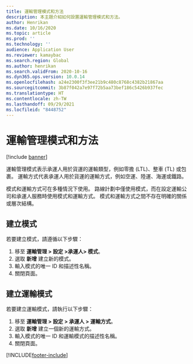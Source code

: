 ```yaml
---
title: 運輸管理模式和方法
description: 本主題介紹如何設置運輸管理模式和方法。
author: Henrikan
ms.date: 10/16/2020
ms.topic: article
ms.prod: ''
ms.technology: ''
audience: Application User
ms.reviewer: kamaybac
ms.search.region: Global
ms.author: henrikan
ms.search.validFrom: 2020-10-16
ms.dyn365.ops.version: 10.0.14
ms.openlocfilehash: a24e2300f3f3ee21b9c480c8768c4382b21867aa
ms.sourcegitcommit: 3b87f042a7e97f72b5aa73bef186c5426b937fec
ms.translationtype: HT
ms.contentlocale: zh-TW
ms.lasthandoff: 09/29/2021
ms.locfileid: "8448752"
---
```

# <a name="transportation-management-modes-and-methods"></a>運輸管理模式和方法

[!include [banner](../includes/banner.md)]

運輸管理模式表示承運人用於貨運的運輸類型，例如零擔 (LTL)、整車 (TL) 或包裹。 運輸方式代表承運人用於貨運的運輸方式，例如空運、陸運、海運或鐵路。

模式和運輸方式可在多種情況下使用。 路線計劃中僅使用模式，而在設定運輸公司和承運人服務時使用模式和運輸方式。 模式和運輸方式之間不存在明確的關係或層次結構。

## <a name="create-a-mode"></a>建立模式

若要建立模式，請遵循以下步驟：

1. 移至 **運輸管理 \> 設定 \>承運人\> 模式**。
1. 選取 **新增** 建立新的模式。
1. 輸入模式的唯一 ID 和描述性名稱。
1. 關閉頁面。

## <a name="create-a-transportation-method"></a>建立運輸模式

若要建立運輸模式，請執行以下步驟：

1. 移至 **運輸管理 \> 設定 \> 承運人 \> 運輸方式**。
1. 選取 **新增** 建立一個新的運輸方式。
1. 輸入模式的唯一 ID 和運輸模式的描述性名稱。
1. 關閉頁面。


[!INCLUDE[footer-include](../../includes/footer-banner.md)]